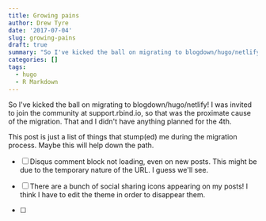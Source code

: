 ```yaml
---
title: Growing pains
author: Drew Tyre
date: '2017-07-04'
slug: growing-pains
draft: true
summary: "So I've kicked the ball on migrating to blogdown/hugo/netlify!"
categories: []
tags:
  - hugo
  - R Markdown
---
```


So I've kicked the ball on migrating to blogdown/hugo/netlify! I was invited to join the community at support.rbind.io, so that was the proximate cause of the migration. That and I didn't have anything planned for the 4th. 

This post is just a list of things that stump(ed) me during the migration process. Maybe this will help down the path.

- [ ] Disqus comment block not loading, even on new posts. This might be due to the temporary nature of the URL. I guess we'll see. 

- [ ] There are a bunch of social sharing icons appearing on my posts! I think I have to edit the theme in order to disappear them. 

- [ ] 